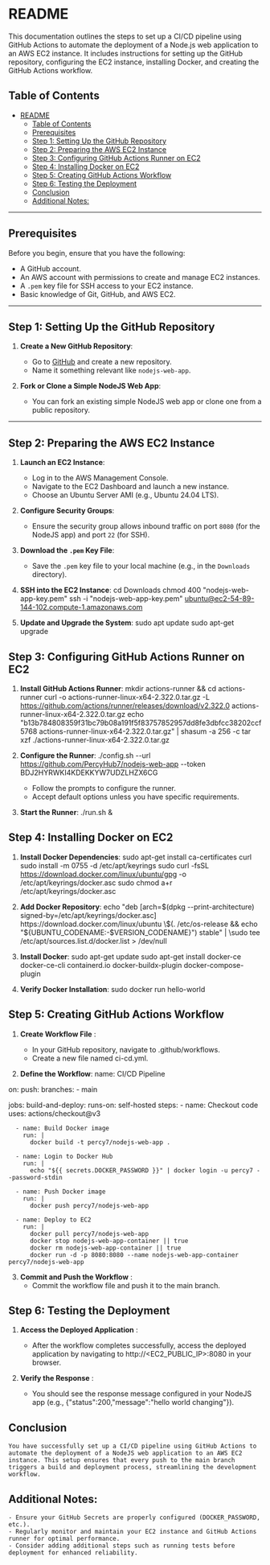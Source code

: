 # README

This documentation outlines the steps to set up a CI/CD pipeline using GitHub Actions to automate the deployment of a Node.js web application to an AWS EC2 instance. It includes instructions for setting up the GitHub repository, configuring the EC2 instance, installing Docker, and creating the GitHub Actions workflow.

## Table of Contents

- [README](#readme)
  - [Table of Contents](#table-of-contents)
  - [Prerequisites](#prerequisites)
  - [Step 1: Setting Up the GitHub Repository](#step-1-setting-up-the-github-repository)
  - [Step 2: Preparing the AWS EC2 Instance](#step-2-preparing-the-aws-ec2-instance)
  - [Step 3: Configuring GitHub Actions Runner on EC2](#step-3-configuring-github-actions-runner-on-ec2)
  - [Step 4: Installing Docker on EC2](#step-4-installing-docker-on-ec2)
  - [Step 5: Creating GitHub Actions Workflow](#step-5-creating-github-actions-workflow)
  - [Step 6: Testing the Deployment](#step-6-testing-the-deployment)
  - [Conclusion](#conclusion)
  - [Additional Notes:](#additional-notes)

---

## Prerequisites

Before you begin, ensure that you have the following:
- A GitHub account.
- An AWS account with permissions to create and manage EC2 instances.
- A `.pem` key file for SSH access to your EC2 instance.
- Basic knowledge of Git, GitHub, and AWS EC2.

---

## Step 1: Setting Up the GitHub Repository

1. **Create a New GitHub Repository**:
   - Go to [GitHub](https://github.com) and create a new repository.
   - Name it something relevant like `nodejs-web-app`.

2. **Fork or Clone a Simple NodeJS Web App**:
   - You can fork an existing simple NodeJS web app or clone one from a public repository.

---

## Step 2: Preparing the AWS EC2 Instance

1. **Launch an EC2 Instance**:
   - Log in to the AWS Management Console.
   - Navigate to the EC2 Dashboard and launch a new instance.
   - Choose an Ubuntu Server AMI (e.g., Ubuntu 24.04 LTS).

2. **Configure Security Groups**:
   - Ensure the security group allows inbound traffic on port `8080` (for the NodeJS app) and port `22` (for SSH).

3. **Download the `.pem` Key File**:
   - Save the `.pem` key file to your local machine (e.g., in the `Downloads` directory).

4. **SSH into the EC2 Instance**:
    cd Downloads
    chmod 400 "nodejs-web-app-key.pem"
    ssh -i "nodejs-web-app-key.pem" ubuntu@ec2-54-89-144-102.compute-1.amazonaws.com

5. **Update and Upgrade the System**:
    sudo apt update
    sudo apt-get upgrade


## Step 3: Configuring GitHub Actions Runner on EC2

1. **Install GitHub Actions Runner**:
    mkdir actions-runner && cd actions-runner
    curl -o actions-runner-linux-x64-2.322.0.tar.gz -L https://github.com/actions/runner/releases/download/v2.322.0 actions-runner-linux-x64-2.322.0.tar.gz
    echo "b13b784808359f31bc79b08a191f5f83757852957dd8fe3dbfcc38202ccf5768  actions-runner-linux-x64-2.322.0.tar.gz" | shasum -a 256 -c
    tar xzf ./actions-runner-linux-x64-2.322.0.tar.gz

2. **Configure the Runner**:
    ./config.sh --url https://github.com/PercyHub7/nodejs-web-app --token BDJ2HYRWKI4KDEKKYW7UDZLHZX6CG
    - Follow the prompts to configure the runner.
    - Accept default options unless you have specific requirements.
  
3. **Start the Runner**:
    ./run.sh &

## Step 4: Installing Docker on EC2

1. **Install Docker Dependencies**:
    sudo apt-get install ca-certificates curl
    sudo install -m 0755 -d /etc/apt/keyrings
    sudo curl -fsSL https://download.docker.com/linux/ubuntu/gpg -o /etc/apt/keyrings/docker.asc
    sudo chmod a+r /etc/apt/keyrings/docker.asc

2. **Add Docker Repository**:
    echo \"deb [arch=$(dpkg --print-architecture) signed-by=/etc/apt/keyrings/docker.asc] https://download.docker.com/linux/ubuntu \$(. /etc/os-release && echo "${UBUNTU_CODENAME:-$VERSION_CODENAME}") stable" | \sudo tee /etc/apt/sources.list.d/docker.list > /dev/null

3. **Install Docker**:
    sudo apt-get update
    sudo apt-get install docker-ce docker-ce-cli containerd.io docker-buildx-plugin docker-compose-plugin

4. **Verify Docker Installation**:
    sudo docker run hello-world

## Step 5: Creating GitHub Actions Workflow
1. **Create Workflow File** :
    - In your GitHub repository, navigate to .github/workflows.
    - Create a new file named ci-cd.yml.
  
2. **Define the Workflow**:
    name: CI/CD Pipeline

on:
  push:
    branches:
      - main

jobs:
  build-and-deploy:
    runs-on: self-hosted
    steps:
      - name: Checkout code
        uses: actions/checkout@v3

      - name: Build Docker image
        run: |
          docker build -t percy7/nodejs-web-app .

      - name: Login to Docker Hub
        run: |
          echo "${{ secrets.DOCKER_PASSWORD }}" | docker login -u percy7 --password-stdin

      - name: Push Docker image
        run: |
          docker push percy7/nodejs-web-app

      - name: Deploy to EC2
        run: |
          docker pull percy7/nodejs-web-app
          docker stop nodejs-web-app-container || true
          docker rm nodejs-web-app-container || true
          docker run -d -p 8080:8080 --name nodejs-web-app-container percy7/nodejs-web-app

3. **Commit and Push the Workflow** :
     - Commit the workflow file and push it to the main branch.
  
## Step 6: Testing the Deployment

1. **Access the Deployed Application** :
     - After the workflow completes successfully, access the deployed application by navigating to http://<EC2_PUBLIC_IP>:8080 in your browser.

2. **Verify the Response** :
     - You should see the response message configured in your NodeJS app (e.g., {"status":200,"message":"hello world changing"}).


## Conclusion
    You have successfully set up a CI/CD pipeline using GitHub Actions to automate the deployment of a NodeJS web application to an AWS EC2 instance. This setup ensures that every push to the main branch triggers a build and deployment process, streamlining the development workflow.

## Additional Notes:
    - Ensure your GitHub Secrets are properly configured (DOCKER_PASSWORD, etc.).
    - Regularly monitor and maintain your EC2 instance and GitHub Actions runner for optimal performance.
    - Consider adding additional steps such as running tests before deployment for enhanced reliability.
